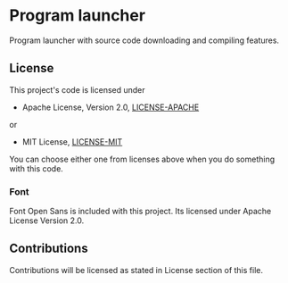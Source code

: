 # Program launcher

Program launcher with source code downloading and compiling features.


## License

This project's code is licensed under

* Apache License, Version 2.0, [LICENSE-APACHE](https://github.com/jutuon/program-laucher/blob/master/LICENSE-APACHE)

or

* MIT License, [LICENSE-MIT](https://github.com/jutuon/program-laucher/blob/master/LICENSE-MIT)

You can choose either one from licenses above when you do something with this code.

### Font

Font Open Sans is included with this project. Its licensed under Apache License Version 2.0.

## Contributions

Contributions will be licensed as stated in License section of this file.
